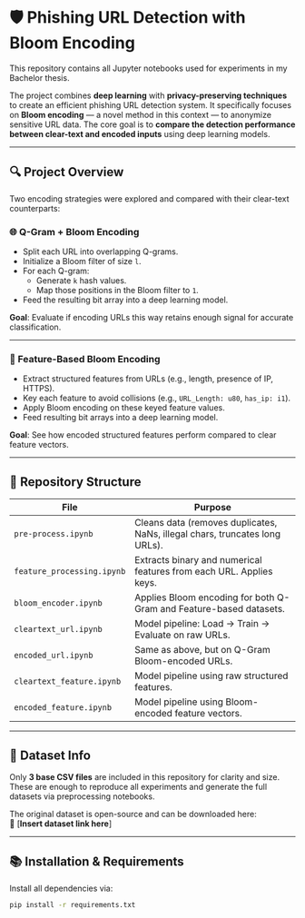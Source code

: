 # 🛡️ Phishing URL Detection with Bloom Encoding

This repository contains all Jupyter notebooks used for experiments in my Bachelor thesis.

The project combines **deep learning** with **privacy-preserving techniques** to create an efficient phishing URL detection system. It specifically focuses on **Bloom encoding** — a novel method in this context — to anonymize sensitive URL data. The core goal is to **compare the detection performance between clear-text and encoded inputs** using deep learning models.

---

## 🔍 Project Overview

Two encoding strategies were explored and compared with their clear-text counterparts:

### 🌐 Q-Gram + Bloom Encoding

- Split each URL into overlapping Q-grams.
- Initialize a Bloom filter of size `l`.
- For each Q-gram:
  - Generate `k` hash values.
  - Map those positions in the Bloom filter to `1`.
- Feed the resulting bit array into a deep learning model.

**Goal**: Evaluate if encoding URLs this way retains enough signal for accurate classification.

---

### 🧩 Feature-Based Bloom Encoding

- Extract structured features from URLs (e.g., length, presence of IP, HTTPS).
- Key each feature to avoid collisions (e.g., `URL_Length: u80`, `has_ip: i1`).
- Apply Bloom encoding on these keyed feature values.
- Feed resulting bit arrays into a deep learning model.

**Goal**: See how encoded structured features perform compared to clear feature vectors.

---

## 📁 Repository Structure

| File | Purpose |
|------|---------|
| `pre-process.ipynb` | Cleans data (removes duplicates, NaNs, illegal chars, truncates long URLs). |
| `feature_processing.ipynb` | Extracts binary and numerical features from each URL. Applies keys. |
| `bloom_encoder.ipynb` | Applies Bloom encoding for both Q-Gram and Feature-based datasets. |
| `cleartext_url.ipynb` | Model pipeline: Load → Train → Evaluate on raw URLs. |
| `encoded_url.ipynb` | Same as above, but on Q-Gram Bloom-encoded URLs. |
| `cleartext_feature.ipynb` | Model pipeline using raw structured features. |
| `encoded_feature.ipynb` | Model pipeline using Bloom-encoded feature vectors. |

---

## 🧪 Dataset Info

Only **3 base CSV files** are included in this repository for clarity and size.  
These are enough to reproduce all experiments and generate the full datasets via preprocessing notebooks.

The original dataset is open-source and can be downloaded here:  
🔗 [**Insert dataset link here**]

---

## 📚 Installation & Requirements

Install all dependencies via:

```bash
pip install -r requirements.txt
